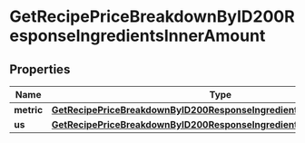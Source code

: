 
# GetRecipePriceBreakdownByID200ResponseIngredientsInnerAmount

## Properties
Name | Type | Description | Notes
------------ | ------------- | ------------- | -------------
**metric** | [**GetRecipePriceBreakdownByID200ResponseIngredientsInnerAmountMetric**](GetRecipePriceBreakdownByID200ResponseIngredientsInnerAmountMetric.md) |  | 
**us** | [**GetRecipePriceBreakdownByID200ResponseIngredientsInnerAmountMetric**](GetRecipePriceBreakdownByID200ResponseIngredientsInnerAmountMetric.md) |  | 



